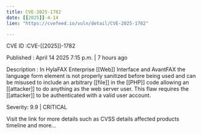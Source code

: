 ```yaml
---
title: CVE-2025-1782
date: [[2025]]-4-14
lien: "https://cvefeed.io/vuln/detail/CVE-2025-1782"

---
```


CVE ID :CVE-[[2025]]-1782

Published :  April 14
2025
7:15 p.m. | 7 hours ago

Description : In HylaFAX Enterprise [[Web]] Interface and AvantFAX
the language form element is not properly sanitized 
before being used and can be misused to include an arbitrary [[file]] in the
 [[PHP]] code allowing an [[attacker]] to do anything as the web server user. 
This flaw requires the [[attacker]] to be authenticated with a valid user account.

Severity: 9.9 | CRITICAL

Visit the link for more details
such as CVSS details
affected products
timeline
and more...
